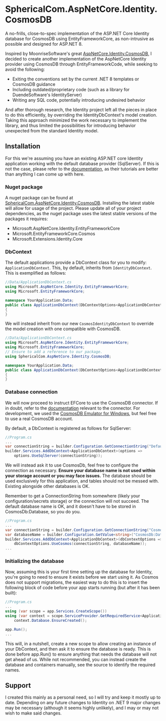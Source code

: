 # SphericalCom.AspNetCore.Identity.CosmosDB
A no-frills, close-to-spec implementation of the ASP.NET Core Identity database for CosmosDB using EntityFrameworkCore, as non-intrusive as possible and designed for ASP.NET 8.

Inspired by MoonriseSoftware's great [AspNetCore.Identity.CosmosDB](https://github.com/MoonriseSoftwareCalifornia/AspNetCore.Identity.CosmosDb), I decided to create another implementation of the AspNetCore Identity provider using CosmosDB through EntityFrameworkCode, while seeking to avoid the following:
* Exiting the conventions set by the current .NET 8 templates or CosmosDB guidance
* Including outdated/proprietary code (such as a library for DuendeSoftware's IdentityServer)
* Writing any SQL code, potentially introducing undesired behavior

And after thorough research, the Identity project left all the pieces in place to do this efficiently, by overriding the IdentityDbContext's model creation. Taking this approach minimized the work necessary to implement the library, and thus limited the possibilities for introducing behavior unexpected from the standard Identity model.

## Installation
For this we're assuming you have an existing ASP.NET core Identity application working with the default database provider (SqlServer). If this is not the case, please refer to the [documentation](https://learn.microsoft.com/en-us/aspnet/core/security/authentication/identity?view=aspnetcore-8.0), as their tutorials are better than anything I can come up with here.

### Nuget package
A nuget package can be found at [SphericalCom.AspNetCore.Identity.CosmosDB]([https://github.com](https://www.nuget.org/packages/SphericalCom.AspNetCore.Identity.CosmosDB/)). Installing the latest stable will allow for usage of the project. Please update all of your project dependencies, as the nuget package uses the latest stable versions of the packages it requires:
* Microsoft.AspNetCore.Identity.EntityFrameworkCore
* Microsoft.EntityFrameworkCore.Cosmos
* Microsoft.Extensions.Identity.Core

### DbContext
The default applications provide a DbContext class for you to modify: `ApplicationDbContext`. This, by default, inherits from `IdentityDbContext`. This is exemplified as follows:
```c#
//Data/ApplicationDbContext.cs
using Microsoft.AspNetCore.Identity.EntityFrameworkCore;
using Microsoft.EntityFrameworkCore;

namespace YourApplication.Data;
public class ApplicationDbContext(DbContextOptions<ApplicationDbContext> options) : IdentityDbContext<ApplicationUser>(options)
{
}
```

We will instead inherit from our new `CosmosIdentityDbContext` to override the model creation with one compatible with CosmosDB.

```c#
//Data/ApplicationDbContext.cs
using Microsoft.AspNetCore.Identity.EntityFrameworkCore;
using Microsoft.EntityFrameworkCore;
// Ensure to add a reference to our package.
using SphericalCom.AspNetCore.Identity.CosmosDB;

namespace YourApplication.Data;
public class ApplicationDbContext(DbContextOptions<ApplicationDbContext> options) : CosmosIdentityDbContext<ApplicationUser>(options)
{
}
```

### Database connection
We will now proceed to instruct EFCore to use the CosmosDB connector. If in doubt, refer to the [documentation](https://learn.microsoft.com/en-us/ef/core/providers/cosmos/?tabs=dotnet-core-cli) relevant to the connector. For development, we used the [CosmosDB Emulator for Windows](https://learn.microsoft.com/en-us/azure/cosmos-db/emulator), but feel free to use a real CosmosDB account.

By default, a DbContext is registered as follows for SqlServer:
```c#
//Program.cs
...
var connectionString = builder.Configuration.GetConnectionString("DefaultConnection") ?? throw new InvalidOperationException("Connection string 'DefaultConnection' not found.");
builder.Services.AddDbContext<ApplicationDbContext>(options =>
    options.UseSqlServer(connectionString));
```

We will instead ask it to use CosmosDb, feel free to configure the connection as necessary. **Ensure your database name is not used within your storage account or you may face issues.** The database should be used exclusively for this application, and tables should not be messed with. Existing alongside other databases is OK.

Remember to get a ConnectionString from somewhere (likely your configuration/secrets storage) or the connection will not succeed. The default database name is OK, and it doesn't have to be stored in CosmosDb:Database, so you do you.
```c#
//Program.cs
...
var connectionString = builder.Configuration.GetConnectionString("CosmosEmulator") ?? throw new InvalidOperationException("Connection string for CosmosDB not found.");
var databaseName = builder.Configuration.GetValue<string>("CosmosDb:Database") ?? "AspNetCoreIdentity";
builder.Services.AddDbContext<ApplicationDbContext>(dbContextOptions =>
    dbContextOptions.UseCosmos(connectionString, databaseName));
...
```

### Initializing the database

Now, assuming this is your first time setting up the database for Identity, you're going to need to ensure it exists before we start using it. As Cosmos does not support migrations, the easiest way to do this is to insert the following block of code before your app starts running (but after it has been built):
```c#
//Program.cs
...
using (var scope = app.Services.CreateScope())
using (var context = scope.ServiceProvider.GetRequiredService<ApplicationDbContext>())
    context.Database.EnsureCreated();

app.Run();
...
```
This will, in a nutshell, create a new scope to allow creating an instance of your DbContext, and then ask it to ensure the database is ready. This is done before app.Run() to ensure anything that needs the database will not get ahead of us.
While not recommended, you can instead create the database and containers manually, see the source to identify the required names.


## Support
I created this mainly as a personal need, so I will try and keep it mostly up to date. Depending on any future changes to Identity on .NET 9 major changes may be necessary (although it seems highly unlikely), and I may or may not wish to make said changes.
